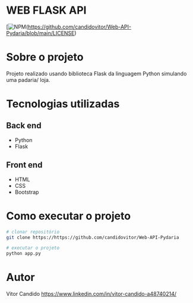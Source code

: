 # WEB FLASK API 
[![NPM](https://img.shields.io/npm/l/react)(https://github.com/candidovitor/Web-API-Pydaria/blob/main/LICENSE)

# Sobre o projeto

Projeto realizado usando biblioteca Flask da linguagem Python simulando uma padaria/ loja.

# Tecnologias utilizadas
## Back end
- Python
- Flask
## Front end
- HTML
- CSS
- Bootstrap

# Como executar o projeto

```bash
# clonar repositório
git clone https://https://github.com/candidovitor/Web-API-Pydaria

# executar o projeto
python app.py
```

# Autor
Vitor Candido
https://www.linkedin.com/in/vitor-candido-a48740214/
